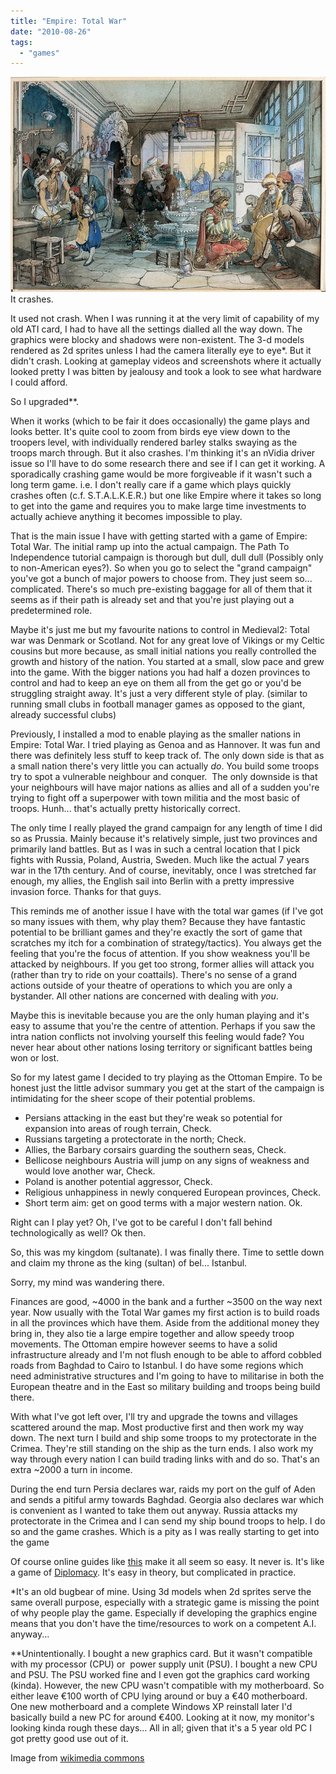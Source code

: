 ```yaml
---
title: "Empire: Total War"
date: "2010-08-26"
tags: 
  - "games"
---
```


![](/assets/img/Amedeo_Preziosi_Istanbul_cafe.jpg "Amedeo_Preziosi_Istanbul_cafe") It crashes.

It used not crash. When I was running it at the very limit of capability of my old ATI card, I had to have all the settings dialled all the way down. The graphics were blocky and shadows were non-existent. The 3-d models rendered as 2d sprites unless I had the camera literally eye to eye\*. But it didn't crash. Looking at gameplay videos and screenshots where it actually looked pretty I was bitten by jealousy and took a look to see what hardware I could afford.

So I upgraded\*\*.

When it works (which to be fair it does occasionally) the game plays and looks better. It's quite cool to zoom from birds eye view down to the troopers level, with individually rendered barley stalks swaying as the troops march through. But it also crashes. I'm thinking it's an nVidia driver issue so I'll have to do some research there and see if I can get it working. A sporadically crashing game would be more forgiveable if it wasn't such a long term game. i.e. I don't really care if a game which plays quickly crashes often (c.f. S.T.A.L.K.E.R.) but one like Empire where it takes so long to get into the game and requires you to make large time investments to actually achieve anything it becomes impossible to play.

That is the main issue I have with getting started with a game of Empire: Total War. The initial ramp up into the actual campaign. The Path To Independence tutorial campaign is thorough but dull, dull dull (Possibly only to non-American eyes?). So when you go to select the "grand campaign" you've got a bunch of major powers to choose from. They just seem so... complicated. There's so much pre-existing baggage for all of them that it seems as if their path is already set and that you're just playing out a predetermined role.

Maybe it's just me but my favourite nations to control in Medieval2: Total war was Denmark or Scotland. Not for any great love of Vikings or my Celtic cousins but more because, as small initial nations you really controlled the growth and history of the nation. You started at a small, slow pace and grew into the game. With the bigger nations you had half a dozen provinces to control and had to keep an eye on them all from the get go or you'd be struggling straight away. It's just a very different style of play. (similar to running small clubs in football manager games as opposed to the giant, already successful clubs)

Previously, I installed a mod to enable playing as the smaller nations in Empire: Total War. I tried playing as Genoa and as Hannover. It was fun and there was definitely less stuff to keep track of. The only down side is that as a small nation there's very little you can actually _do_. You build some troops try to spot a vulnerable neighbour and conquer.  The only downside is that your neighbours will have major nations as allies and all of a sudden you're trying to fight off a superpower with town militia and the most basic of troops. Hunh... that's actually pretty historically correct.

The only time I really played the grand campaign for any length of time I did so as Prussia. Mainly because it's relatively simple, just two provinces and primarily land battles. But as I was in such a central location that I pick fights with Russia, Poland, Austria, Sweden. Much like the actual 7 years war in the 17th century. And of course, inevitably, once I was stretched far enough, my allies, the English sail into Berlin with a pretty impressive invasion force. Thanks for that guys.

This reminds me of another issue I have with the total war games (if I've got so many issues with them, why play them? Because they have fantastic potential to be brilliant games and they're exactly the sort of game that scratches my itch for a combination of strategy/tactics). You always get the feeling that you're the focus of attention. If you show weakness you'll be attacked by neighbours. If you get too strong, former allies will attack you (rather than try to ride on your coattails). There's no sense of a grand actions outside of your theatre of operations to which you are only a bystander. All other nations are concerned with dealing with _you_.

Maybe this is inevitable because you are the only human playing and it's easy to assume that you're the centre of attention. Perhaps if you saw the intra nation conflicts not involving yourself this feeling would fade? You never hear about other nations losing territory or significant battles being won or lost.

So for my latest game I decided to try playing as the Ottoman Empire. To be honest just the little advisor summary you get at the start of the campaign is intimidating for the sheer scope of their potential problems.

- Persians attacking in the east but they're weak so potential for expansion into areas of rough terrain, Check.
- Russians targeting a protectorate in the north; Check.
- Allies, the Barbary corsairs guarding the southern seas, Check.
- Bellicose neighbours Austria will jump on any signs of weakness and would love another war, Check.
- Poland is another potential aggressor, Check.
- Religious unhappiness in newly conquered European provinces, Check.
- Short term aim: get on good terms with a major western nation. Ok.

Right can I play yet? Oh, I've got to be careful I don't fall behind technologically as well? Ok then.

So, this was my kingdom (sultanate). I was finally there. Time to settle down and claim my throne as the king (sultan) of bel... Istanbul.

Sorry, my mind was wandering there.

Finances are good, ~4000 in the bank and a further ~3500 on the way next year. Now usually with the Total War games my first action is to build roads in all the provinces which have them. Aside from the additional money they bring in, they also tie a large empire together and allow speedy troop movements. The Ottoman empire however seems to have a solid infrastructure already and I'm not flush enough to be able to afford cobbled roads from Baghdad to Cairo to Istanbul. I do have some regions which need administrative structures and I'm going to have to militarise in both the European theatre and in the East so military building and troops being build there.

With what I've got left over, I'll try and upgrade the towns and villages scattered around the map. Most productive first and then work my way down. The next turn I build and ship some troops to my protectorate in the Crimea. They're still standing on the ship as the turn ends. I also work my way through every nation I can build trading links with and do so. That's an extra ~2000 a turn in income.

During the end turn Persia declares war, raids my port on the gulf of Aden and sends a pitiful army towards Baghdad. Georgia also declares war which is convenient as I wanted to take them out anyway. Russia attacks my protectorate in the Crimea and I can send my ship bound troops to help. I do so and the game crashes. Which is a pity as I was really starting to get into the game

<edit>Of course online guides like [this](http://guides.gamepressure.com/empiretotalwar/guide.asp?ID=7128) make it all seem so easy. It never is. It's like a game of [Diplomacy](http://en.wikipedia.org/wiki/Diplomacy_(game)). It's easy in theory, but complicated in practice.</edit>

\*It's an old bugbear of mine. Using 3d models when 2d sprites serve the same overall purpose, especially with a strategic game is missing the point of why people play the game. Especially if developing the graphics engine means that you don't have the time/resources to work on a competent A.I. anyway...

\*\*Unintentionally. I bought a new graphics card. But it wasn't compatible with my processor (CPU) or  power supply unit (PSU). I bought a new CPU and PSU. The PSU worked fine and I even got the graphics card working (kinda). However, the new CPU wasn't compatible with my motherboard. So either leave €100 worth of CPU lying around or buy a €40 motherboard. One new motherboard and a complete Windows XP reinstall later I'd basically build a new PC for around €400. Looking at it now, my monitor's looking kinda rough these days... All in all; given that it's a 5 year old PC I got pretty good use out of it.

Image from [wikimedia commons](http://commons.wikimedia.org/wiki/File:Amedeo_Preziosi_-_Istanbul_cafe.jpg)
